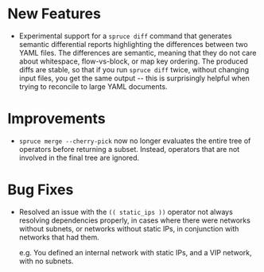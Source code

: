 # New Features

- Experimental support for a `spruce diff` command that generates
  semantic differential reports highlighting the differences
  between two YAML files.  The differences are semantic, meaning
  that they do not care about whitespace, flow-vs-block, or map
  key ordering.  The produced diffs are stable, so that if you run
  `spruce diff` twice, without changing input files, you get the
  same output -- this is surprisingly helpful when trying to
  reconcile to large YAML documents.

# Improvements

- `spruce merge --cherry-pick` now no longer evaluates the entire
  tree of operators before returning a subset.  Instead, operators
  that are not involved in the final tree are ignored.

# Bug Fixes

- Resolved an issue with the `(( static_ips ))` operator not always resolving
  dependencies properly, in cases where there were networks without subnets,
  or networks without static IPs, in conjunction with networks that had them.

  e.g. You defined an internal network with static IPs, and a VIP network, with
  no subnets.
